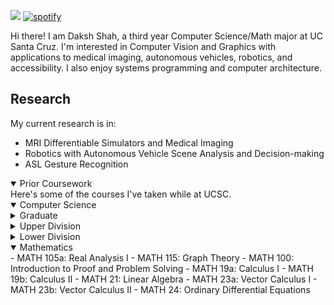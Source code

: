 ![](https://komarev.com/ghpvc/?username=dakshshah03)
[![spotify](https://api.statusbadges.me/badge/spotify/313141511141195777)](https://api.statusbadges.me/openspotify/313141511141195777) <br>


Hi there! I am Daksh Shah, a third year Computer Science/Math major at UC Santa Cruz.
I'm interested in Computer Vision and Graphics with applications to medical imaging, autonomous vehicles, robotics, and accessibility. I also enjoy systems programming and computer architecture.

## Research
My current research is in:
- MRI Differentiable Simulators and Medical Imaging
- Robotics with Autonomous Vehicle Scene Analysis and Decision-making
- ASL Gesture Recognition
<details open>
  <summary>Prior Coursework</summary>
  Here's some of the courses I've taken while at UCSC.
  <details open>
    <summary> Computer Science</summary>
    <details closed>
      <summary> Graduate </summary>
      - CSE 240: Artificial Intelligence
      - CSE 290c: Advance Topics in Machine Learning (NeuroSymbolic AI)
      - CSE 290c: Advance Topics in Machine Learning (Differentiable Programming)
      - STAT 206: Applied Bayesian Statistics
    </details>
    <details closed>
      <summary> Upper Division </summary>
      - CSE 160/L: Introduction to Computer Graphics
      - CSE 138: Distributed Systems
      - CSE 144: Applied Machine Learning: Deep Learning
      - CSE 130: Principles of Computer Systems Design
      - CSE 102: Introduction to Analysis of Algorithms
      - CSE 120: Computer Architecture
      - CSE 103: Computational Models
      - CSE 101: Introduction to Data Structures and Algorithms
      - CSE 107: Probability and Statistics for Engineers
    </details>
    <details closed>
      <summary> Lower Division </summary>
      - CSE 30: Programming Abstractions in Python
      - CSE 12: Computer Systems and Assembly
      - CSE 13s: Computer Systems and C Programming
      - ECE 30: Engineering Principles of Electronics
    </details>
  </details>
  
  <details open>
    <summary> Mathematics</summary>
    - MATH 105a: Real Analysis I
    - MATH 115: Graph Theory
    - MATH 100: Introduction to Proof and Problem Solving
    - MATH 19a: Calculus I
    - MATH 19b: Calculus II
    - MATH 21: Linear Algebra
    - MATH 23a: Vector Calculus I
    - MATH 23b: Vector Calculus II
    - MATH 24: Ordinary Differential Equations
  </details>
</details>
